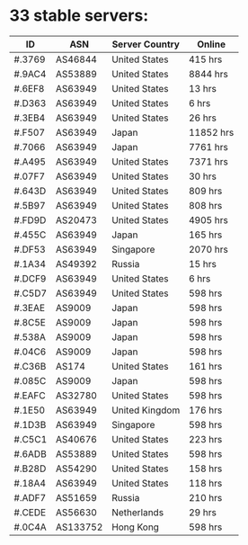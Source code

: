 # 33 stable servers:

| ID | ASN | Server Country | Online |
| ------ | ------ | ------ | ------ |
| #.3769 | AS46844 | United States | 415 hrs |
| #.9AC4 | AS53889 | United States | 8844 hrs |
| #.6EF8 | AS63949 | United States | 13 hrs |
| #.D363 | AS63949 | United States | 6 hrs |
| #.3EB4 | AS63949 | United States | 26 hrs |
| #.F507 | AS63949 | Japan | 11852 hrs |
| #.7066 | AS63949 | Japan | 7761 hrs |
| #.A495 | AS63949 | United States | 7371 hrs |
| #.07F7 | AS63949 | United States | 30 hrs |
| #.643D | AS63949 | United States | 809 hrs |
| #.5B97 | AS63949 | United States | 808 hrs |
| #.FD9D | AS20473 | United States | 4905 hrs |
| #.455C | AS63949 | Japan | 165 hrs |
| #.DF53 | AS63949 | Singapore | 2070 hrs |
| #.1A34 | AS49392 | Russia | 15 hrs |
| #.DCF9 | AS63949 | United States | 6 hrs |
| #.C5D7 | AS63949 | United States | 598 hrs |
| #.3EAE | AS9009 | Japan | 598 hrs |
| #.8C5E | AS9009 | Japan | 598 hrs |
| #.538A | AS9009 | Japan | 598 hrs |
| #.04C6 | AS9009 | Japan | 598 hrs |
| #.C36B | AS174 | United States | 161 hrs |
| #.085C | AS9009 | Japan | 598 hrs |
| #.EAFC | AS32780 | United States | 598 hrs |
| #.1E50 | AS63949 | United Kingdom | 176 hrs |
| #.1D3B | AS63949 | Singapore | 598 hrs |
| #.C5C1 | AS40676 | United States | 223 hrs |
| #.6ADB | AS53889 | United States | 598 hrs |
| #.B28D | AS54290 | United States | 158 hrs |
| #.18A4 | AS63949 | United States | 118 hrs |
| #.ADF7 | AS51659 | Russia | 210 hrs |
| #.CEDE | AS56630 | Netherlands | 29 hrs |
| #.0C4A | AS133752 | Hong Kong | 598 hrs |

